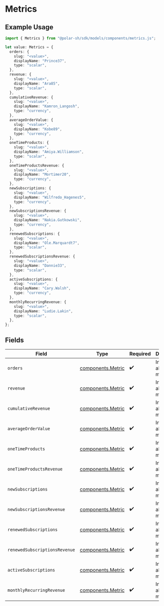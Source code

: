 # Metrics

## Example Usage

```typescript
import { Metrics } from "@polar-sh/sdk/models/components/metrics.js";

let value: Metrics = {
  orders: {
    slug: "<value>",
    displayName: "Prince37",
    type: "scalar",
  },
  revenue: {
    slug: "<value>",
    displayName: "Ara85",
    type: "scalar",
  },
  cumulativeRevenue: {
    slug: "<value>",
    displayName: "Kamron_Langosh",
    type: "currency",
  },
  averageOrderValue: {
    slug: "<value>",
    displayName: "Kobe89",
    type: "currency",
  },
  oneTimeProducts: {
    slug: "<value>",
    displayName: "Amiya.Williamson",
    type: "scalar",
  },
  oneTimeProductsRevenue: {
    slug: "<value>",
    displayName: "Mortimer20",
    type: "currency",
  },
  newSubscriptions: {
    slug: "<value>",
    displayName: "Wilfredo_Hagenes5",
    type: "currency",
  },
  newSubscriptionsRevenue: {
    slug: "<value>",
    displayName: "Nakia.Gutkowski",
    type: "currency",
  },
  renewedSubscriptions: {
    slug: "<value>",
    displayName: "Ole.Marquardt7",
    type: "scalar",
  },
  renewedSubscriptionsRevenue: {
    slug: "<value>",
    displayName: "Dannie33",
    type: "scalar",
  },
  activeSubscriptions: {
    slug: "<value>",
    displayName: "Cary.Walsh",
    type: "currency",
  },
  monthlyRecurringRevenue: {
    slug: "<value>",
    displayName: "Ludie.Lakin",
    type: "scalar",
  },
};
```

## Fields

| Field                                                  | Type                                                   | Required                                               | Description                                            |
| ------------------------------------------------------ | ------------------------------------------------------ | ------------------------------------------------------ | ------------------------------------------------------ |
| `orders`                                               | [components.Metric](../../models/components/metric.md) | :heavy_check_mark:                                     | Information about a metric.                            |
| `revenue`                                              | [components.Metric](../../models/components/metric.md) | :heavy_check_mark:                                     | Information about a metric.                            |
| `cumulativeRevenue`                                    | [components.Metric](../../models/components/metric.md) | :heavy_check_mark:                                     | Information about a metric.                            |
| `averageOrderValue`                                    | [components.Metric](../../models/components/metric.md) | :heavy_check_mark:                                     | Information about a metric.                            |
| `oneTimeProducts`                                      | [components.Metric](../../models/components/metric.md) | :heavy_check_mark:                                     | Information about a metric.                            |
| `oneTimeProductsRevenue`                               | [components.Metric](../../models/components/metric.md) | :heavy_check_mark:                                     | Information about a metric.                            |
| `newSubscriptions`                                     | [components.Metric](../../models/components/metric.md) | :heavy_check_mark:                                     | Information about a metric.                            |
| `newSubscriptionsRevenue`                              | [components.Metric](../../models/components/metric.md) | :heavy_check_mark:                                     | Information about a metric.                            |
| `renewedSubscriptions`                                 | [components.Metric](../../models/components/metric.md) | :heavy_check_mark:                                     | Information about a metric.                            |
| `renewedSubscriptionsRevenue`                          | [components.Metric](../../models/components/metric.md) | :heavy_check_mark:                                     | Information about a metric.                            |
| `activeSubscriptions`                                  | [components.Metric](../../models/components/metric.md) | :heavy_check_mark:                                     | Information about a metric.                            |
| `monthlyRecurringRevenue`                              | [components.Metric](../../models/components/metric.md) | :heavy_check_mark:                                     | Information about a metric.                            |